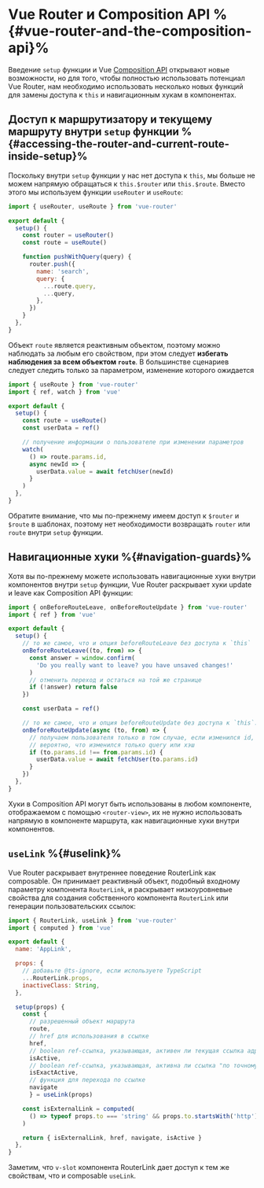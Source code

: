 # Vue Router и Composition API %{#vue-router-and-the-composition-api}%

<VueSchoolLink
  href="https://vueschool.io/lessons/router-and-the-composition-api"
  title="Узнайте, как использовать Vue Router с composition API"
/>

Введение `setup` функции и Vue [Composition API](https://vuejs.org/guide/extras/composition-api-faq.html) открывают новые возможности, но для того, чтобы полностью использовать потенциал Vue Router, нам необходимо использовать несколько новых функций для замены доступа к `this` и навигационным хукам в компонентах.

## Доступ к маршрутизатору и текущему маршруту внутри `setup` функции %{#accessing-the-router-and-current-route-inside-setup}%

Поскольку внутри `setup` функции у нас нет доступа к `this`, мы больше не можем напрямую обращаться к `this.$router` или `this.$route`. Вместо этого мы используем функции `useRouter` и `useRoute`:

```js
import { useRouter, useRoute } from 'vue-router'

export default {
  setup() {
    const router = useRouter()
    const route = useRoute()

    function pushWithQuery(query) {
      router.push({
        name: 'search',
        query: {
          ...route.query,
          ...query,
        },
      })
    }
  },
}
```

Объект `route` является реактивным объектом, поэтому можно наблюдать за любым его свойством, при этом следует **избегать наблюдения за всем объектом `route`**. В большинстве сценариев следует следить только за параметром, изменение которого ожидается

```js
import { useRoute } from 'vue-router'
import { ref, watch } from 'vue'

export default {
  setup() {
    const route = useRoute()
    const userData = ref()

    // получение информации о пользователе при изменении параметров
    watch(
      () => route.params.id,
      async newId => {
        userData.value = await fetchUser(newId)
      }
    )
  },
}
```

Обратите внимание, что мы по-прежнему имеем доступ к `$router` и `$route` в шаблонах, поэтому нет необходимости возвращать `router` или `route` внутри `setup` функции.

## Навигационные хуки %{#navigation-guards}%

Хотя вы по-прежнему можете использовать навигационные хуки внутри компонентов внутри `setup` функции, Vue Router раскрывает хуки update и leave как Composition API функции:

```js
import { onBeforeRouteLeave, onBeforeRouteUpdate } from 'vue-router'
import { ref } from 'vue'

export default {
  setup() {
    // то же самое, что и опция beforeRouteLeave без доступа к `this`
    onBeforeRouteLeave((to, from) => {
      const answer = window.confirm(
        'Do you really want to leave? you have unsaved changes!'
      )
      // отменить переход и остаться на той же странице
      if (!answer) return false
    })

    const userData = ref()

    // то же самое, что и опция beforeRouteUpdate без доступа к `this`.
    onBeforeRouteUpdate(async (to, from) => {
      // получаем пользователя только в том случае, если изменился id, так как
      // вероятно, что изменился только query или хэш
      if (to.params.id !== from.params.id) {
        userData.value = await fetchUser(to.params.id)
      }
    })
  },
}
```

Хуки в Composition API могут быть использованы в любом компоненте, отображаемом с помощью `<router-view>`, их не нужно использовать напрямую в компоненте маршрута, как навигационные хуки внутри компонентов.

## `useLink` %{#uselink}%

Vue Router раскрывает внутреннее поведение RouterLink как composable. Он принимает реактивный объект, подобный входному параметру компонента `RouterLink`, и раскрывает низкоуровневые свойства для создания собственного компонента `RouterLink` или генерации пользовательских ссылок:

```js
import { RouterLink, useLink } from 'vue-router'
import { computed } from 'vue'

export default {
  name: 'AppLink',

  props: {
    // добавьте @ts-ignore, если используете TypeScript
    ...RouterLink.props,
    inactiveClass: String,
  },

  setup(props) {
    const {
      // разрешенный объект маршрута
      route,
      // href для использования в ссылке
      href,
      // boolean ref-ссылка, указывающая, активен ли текущая ссылка адреса
      isActive,
      // boolean ref-ссылка, указывающая, активна ли ссылка "по точному совпадению"
      isExactActive,
      // функция для перехода по ссылке
      navigate
      } = useLink(props)

    const isExternalLink = computed(
      () => typeof props.to === 'string' && props.to.startsWith('http')
    )

    return { isExternalLink, href, navigate, isActive }
  },
}
```

Заметим, что `v-slot` компонента RouterLink дает доступ к тем же свойствам, что и composable `useLink`.
